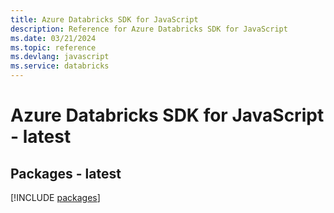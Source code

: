 ```yaml
---
title: Azure Databricks SDK for JavaScript
description: Reference for Azure Databricks SDK for JavaScript
ms.date: 03/21/2024
ms.topic: reference
ms.devlang: javascript
ms.service: databricks
---
```

# Azure Databricks SDK for JavaScript - latest
## Packages - latest
[!INCLUDE [packages](databricks-index.md)]